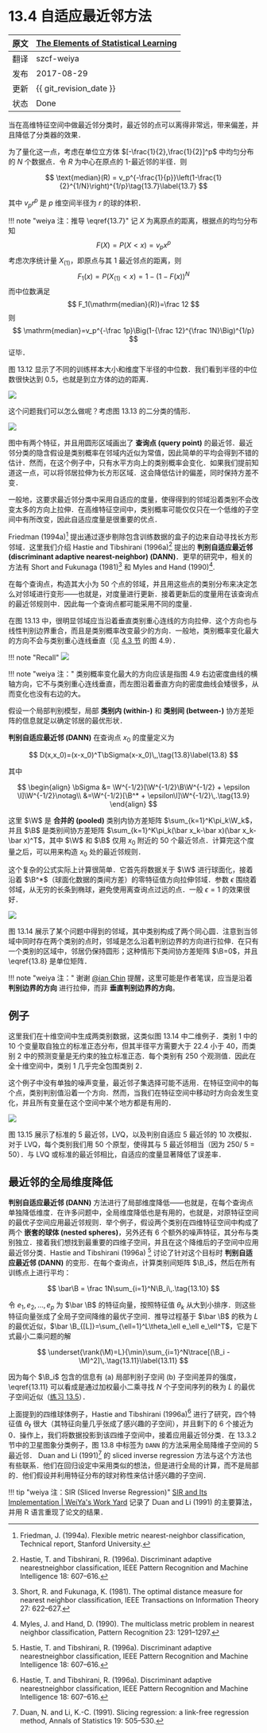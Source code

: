 # 13.4 自适应最近邻方法

| 原文   | [The Elements of Statistical Learning](https://esl.hohoweiya.xyz/book/The%20Elements%20of%20Statistical%20Learning.pdf#page=494) |
| ---- | ---------------------------------------- |
| 翻译   | szcf-weiya                               |
| 发布 | 2017-08-29 |
| 更新|{{ git_revision_date }}|
|状态|Done|

当在高维特征空间中做最近邻分类时，最近邻的点可以离得非常远，带来偏差，并且降低了分类器的效果．

为了量化这一点，考虑在单位立方体 $[-\frac{1}{2},\frac{1}{2}]^p$ 中均匀分布的 $N$ 个数据点．令 $R$ 为中心在原点的 1-最近邻的半径．则

$$
\text{median}(R) = v_p^{-\frac{1}{p}}\left(1-\frac{1}{2}^{1/N}\right)^{1/p}\tag{13.7}\label{13.7}
$$

其中 $v_pr^p$ 是 $p$ 维空间半径为 $r$ 的球的体积．

!!! note "weiya 注：推导 \eqref{13.7}"
	记 $X$ 为离原点的距离，根据点的均匀分布知
	$$
	F(X) = P(X<x)=v_px^p
	$$
	考虑次序统计量 $X_{(1)}$，即原点与其 1 最近邻点的距离，则
	$$
	F_1(x)=P(X_{(1)}<x)=1-(1-F(x))^N
	$$
	而中位数满足
	$$
	F_1(\mathrm{median}(R))=\frac 12
	$$
	则
	$$
	\mathrm{median}=v_p^{-\frac 1p}\Big(1-{\frac 12}^{\frac 1N}\Big)^{1/p}
	$$
	证毕．

图 13.12 显示了不同的训练样本大小和维度下半径的中位数．我们看到半径的中位数很快达到 0.5，也就是到立方体的边的距离．

![](../img/13/fig13.12.png)

这个问题我们可以怎么做呢？考虑图 13.13 的二分类的情形．

![](../img/13/fig13.13.png)

图中有两个特征，并且用圆形区域画出了 **查询点 (query point)** 的最近邻．最近邻分类的隐含假设是类别概率在邻域内近似为常值，因此简单的平均会得到不错的估计．然而，在这个例子中，只有水平方向上的类别概率会变化．如果我们提前知道这一点，可以将邻居拉伸为长方形区域．这会降低估计的偏差，同时保持方差不变．

一般地，这要求最近邻分类中采用自适应的度量，使得得到的邻域沿着类别不会改变太多的方向上拉伸．在高维特征空间中，类别概率可能仅仅只在一个低维的子空间中有所改变，因此自适应度量是很重要的优点．

Friedman (1994a)[^1] 提出通过逐步剔除包含训练数据的盒子的边来自动寻找长方形邻域．这里我们介绍  Hastie and Tibshirani (1996a)[^2] 提出的 **判别自适应最近邻 (discriminant adaptive nearest-neighbor) (DANN)**．更早的研究中，相关的方法有 Short and Fukunaga (1981)[^3] 和 Myles and Hand (1990)[^4].

在每个查询点，构造其大小为 50 个点的邻域，并且用这些点的类别分布来决定怎么对邻域进行变形——也就是，对度量进行更新．接着更新后的度量用在该查询点的最近邻规则中．因此每一个查询点都可能采用不同的度量．

在图 13.13 中，很明显邻域应当沿着垂直类别重心连线的方向拉伸．这个方向也与线性判别边界重合，而且是类别概率改变最少的方向．一般地，类别概率变化最大的方向不会与类别重心连线垂直（见 [4.3 节](../04-Linear-Methods-for-Classification/4.3-Linear-Discriminant-Analysis/index.html) 的图 4.9）．

!!! note "Recall"
	![](../img/04/fig4.9.png)

!!! note "weiya 注："
	类别概率变化最大的方向应该是指图 4.9 右边密度曲线的横轴方向，它不与类别重心连线垂直，而左图沿着垂直方向的密度曲线会矮很多，从而变化也没有右边的大。

假设一个局部判别模型，局部 **类别内 (within-)** 和 **类别间 (between-)** 协方差矩阵的信息就足以确定邻居的最优形状．

**判别自适应最近邻 (DANN)** 在查询点 $x_0$ 的度量定义为 

$$
D(x,x_0)=(x-x_0)^T\bSigma(x-x_0)\,,\tag{13.8}\label{13.8}
$$

其中

$$
\begin{align}
\bSigma &= \W^{-1/2}[\W^{-1/2}\B\W^{-1/2} + \epsilon \I]\W^{-1/2}\notag\\
&=\W^{-1/2}[\B^* + \epsilon\I]\W^{-1/2}\,.\tag{13.9}
\end{align}
$$

这里 $\W$ 是 **合并的 (pooled)** 类别内协方差矩阵 $\sum_{k=1}^K\pi_k\W_k$，并且 $\B$ 是类别间协方差矩阵 $\sum_{k=1}^K\pi_k(\bar x_k-\bar x)(\bar x_k-\bar x)^T$，其中 $\W$ 和 $\B$ 仅用 $x_0$ 附近的 50 个最近邻点．计算完这个度量之后，可以用来构造 $x_0$ 处的最近邻规则．

这个复杂的公式实际上计算很简单．它首先将数据关于 $\W$ 进行球面化，接着沿着 $\B^*$（球面化数据的类间方差）的零特征值方向拉伸邻域．参数 $\epsilon$ 围绕着邻域，从无穷的长条到椭球，避免使用离查询点过远的点．一般 $\epsilon=1$ 的效果很好．

![](../img/13/fig13.14.png)

图 13.14 展示了某个问题中得到的邻域，其中类别构成了两个同心圆．注意到当邻域中同时存在两个类别的点时，邻域是怎么沿着判别边界的方向进行拉伸．在只有一个类别的区域中，邻居仍保持圆形；这种情形下类间协方差矩阵 $\B=0$，并且 \eqref{13.8} 是单位矩阵．

!!! note "weiya 注："
	谢谢 [@ian Chin](https://disqus.com/by/qianyy/) 提醒，这里可能是作者笔误，应当是沿着 **判别边界的方向** 进行拉伸，而非 **垂直判别边界的方向**。

## 例子

这里我们在十维空间中生成两类别数据，这类似图 13.14 中二维例子．类别 1 中的 10 个变量取自独立的标准正态分布，但其半径平方需要大于 22.4 小于 40，而类别 2 中的预测变量是无约束的独立标准正态．每个类别有 250 个观测值．因此在全十维空间中，类别 1 几乎完全包围类别 2．

这个例子中没有单独的噪声变量，最近邻子集选择可能不适用．在特征空间中的每个点，类别判别值沿着一个方向．然而，当我们在特征空间中移动时方向会发生变化，并且所有变量在这个空间中某个地方都是有用的．

![](../img/13/fig13.15.png)

图 13.15 展示了标准的 5 最近邻，LVQ，以及判别自适应 5 最近邻的 10 次模拟．对于 LVQ，每个类别我们用 50 个原型，使得其与 5 最近邻相当（因为 250/ 5 = 50）．与 LVQ 或标准的最近邻相比，自适应的度量显著降低了误差率．

## 最近邻的全局维度降低

**判别自适应最近邻 (DANN)** 方法进行了局部维度降低——也就是，在每个查询点单独降低维度．在许多问题中，全局维度降低也是有用的，也就是，对原特征空间的最优子空间应用最近邻规则．举个例子，假设两个类别在四维特征空间中构成了两个 **嵌套的球体 (nested spheres)**，另外还有 6 个额外的噪声特征，其分布与类别独立．接着我们想找到最重要的四维子空间，并且在这个降维后的子空间中应用最近邻分类．Hastie and Tibshirani (1996a) [^2] 讨论了针对这个目标时 **判别自适应最近邻 (DANN)** 的变形．在每个查询点，计算类别间矩阵 $\B_i$，然后在所有训练点上进行平均：

$$
\bar\B = \frac 1N\sum_{i=1}^N\B_i\,.\tag{13.10}
$$

令 $e_1,e_2,\ldots,e_p$ 为 $\bar \B$ 的特征向量，按照特征值 $\theta_k$ 从大到小排序．则这些特征向量张成了全局子空间降维的最优子空间．推导过程基于 $\bar \B$ 的秩为 $L$ 的最优近似，$\bar \B_{[L]}=\sum_{\ell=1}^L\theta_\ell e_\ell e_\ell^T$，它是下式最小二乘问题的解

$$
\underset{\rank(\M)=L}{\min}\sum_{i=1}^N\trace[(\B_i - \M)^2]\,.\tag{13.11}\label{13.11}
$$

因为每个 $\B_i$ 包含的信息有 (a) 局部判别子空间 (b) 子空间差异的强度，\eqref{13.11} 可以看成是通过加权最小二乘寻找 $N$ 个子空间序列的秩为 $L$ 的最优子空间近似（[练习 13.5](https://github.com/szcf-weiya/ESL-CN/issues/170)）．

上面提到的四维球体例子，Hastie and Tibshirani (1996a)[^2] 进行了研究，四个特征值 $\theta_\ell$ 很大（其特征向量几乎张成了感兴趣的子空间），并且剩下的 6 个接近为 0．操作上，我们将数据投影到该四维子空间中，接着应用最近邻分类．在 13.3.2 节中的卫星图象分类例子，图 13.8 中标签为 `DANN` 的方法采用全局降维子空间的 5 最近邻． Duan and Li (1991)[^5] 的 sliced inverse regression 方法与这个方法也有些联系．他们在回归设定中采用类似的想法，但是进行全局的计算，而不是局部的．他们假设并利用特征分布的球对称性来估计感兴趣的子空间．


!!! tip "weiya 注：SIR (Sliced Inverse Regression)"
	[SIR and Its Implementation | WeiYa's Work Yard](https://stats.hohoweiya.xyz//2019/01/05/SIR/) 记录了 Duan and Li (1991) 的主要算法，并用 R 语言重现了论文的结果．

[^1]: Friedman, J. (1994a). Flexible metric nearest-neighbor classification, Technical report, Stanford University.
[^2]: Hastie, T. and Tibshirani, R. (1996a). Discriminant adaptive nearestneighbor classification, IEEE Pattern Recognition and Machine Intelligence 18: 607–616.
[^3]: Short, R. and Fukunaga, K. (1981). The optimal distance measure for nearest neighbor classification, IEEE Transactions on Information Theory 27: 622–627.
[^4]: Myles, J. and Hand, D. (1990). The multiclass metric problem in nearest neighbor classification, Pattern Recognition 23: 1291–1297.
[^5]: Duan, N. and Li, K.-C. (1991). Slicing regression: a link-free regression method, Annals of Statistics 19: 505–530.
